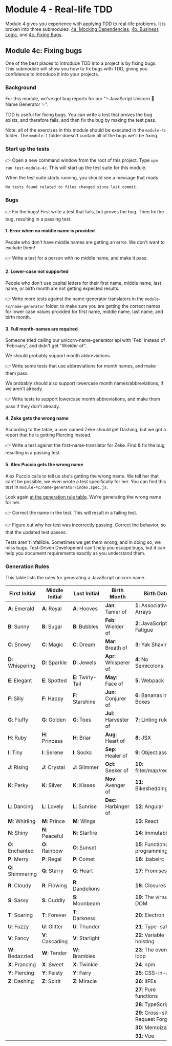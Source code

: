 # Module 4 - Real-life TDD

Module 4 gives you experience with applying TDD to real-life problems. It is broken into three submodules: [4a. Mocking Dependencies](../module-4ab/README.md#module-4a-mocking-dependencies), [4b. Business Logic](../module-4ab/README.md#module-4b-business-logic), and [4c. Fixing Bugs](#module-4c-fixing-bugs).

## Module 4c: Fixing bugs

One of the best places to introduce TDD into a project is by fixing bugs. This submodule will show you how to fix bugs with TDD, giving you confidence to introduce it into your projects.

### Background

For this module, we've got bug reports for our "✨JavaScript Unicorn 🦄 Name Generator ✨".

TDD is useful for fixing bugs. You can write a test that proves the bug exists, and therefore fails, and then fix the bug by making the test pass.

Note: all of the exercises in this module should be executed in the `module-4c` folder. The `module-1` folder doesn't contain all of the bugs we'll be fixing.

### Start up the tests

👉 Open a new command window from the root of this project. Type `npm run test-module-4c`. This will start up the test suite for this module.

When the test suite starts running, you should see a message that reads

`No tests found related to files changed since last commit.`

### Bugs

&#128073; Fix the bugs! First write a test that fails, but proves the bug. Then fix the bug, resulting in a passing test.

#### 1. Error when no middle name is provided

People who don't have middle names are getting an error. We don't want to exclude them!

&#128073; Write a test for a person with no middle name, and make it pass.

#### 2. Lower-case not supported

People who don't use capital letters for their first name, middle name, last name, or birth month are not getting expected results.

&#128073; Write more tests against the name-generator translators in the `module-4c/name-generator` folder, to make sure you are getting the correct names for lower case values provided for first name, middle name, last name, and birth month.

#### 3. Full month-names are required

Someone tried calling our unicorn-name-generator api with 'Feb' instead of 'February', and didn't get "Wielder of".

We should probably support month abbreviations.

&#128073; Write some tests that use abbreviations for month names, and make them pass.

We probably should also support lowercase month names/abbreviations, if we aren't already.

&#128073; Write tests to support lowercase month abbreviations, and make them pass if they don't already.

#### 4. Zeke gets the wrong name

According to the table, a user named Zeke should get Dashing, but we got a report that he is getting Piercing instead.

&#128073; Write a test against the first-name-translator for Zeke. Find & fix the bug, resulting in a passing test.

#### 5. Alex Puccio gets the wrong name

Alex Puccio calls to tell us she's getting the wrong name. We tell her that can't be possible, we even wrote a test specifically for her. You can find this test in `module-4c/name-generator/index.spec.js`.

Look again [at the generation rule table](#generation-rules). We're generating the wrong name for her.

&#128073; Correct the name in the test. This will result in a failing test.

&#128073; Figure out why her test was incorrectly passing. Correct the behavior, so that the updated test passes.

Tests aren't infallible. Sometimes we get them wrong, and in doing so, we miss bugs. Test-Driven Development can't help you escape bugs, but it can help you document requirements exactly as you understand them.

### Generation Rules

This table lists the rules for generating a JavaScript unicorn name.

| First Initial     | Middle Initial   | Last Initial       | Birth Month           | Birth Date                         |
| ----------------- | ---------------- | ------------------ | --------------------- | ---------------------------------- |
| **A**: Emerald    | **A**: Royal     | **A**: Hooves      | **Jan**: Tamer of     | **1**: Associative Arrays          |
| **B**: Sunny      | **B**: Sugar     | **B**: Bubbles     | **Feb**: Wielder of   | **2**: JavaScript Fatigue          |
| **C**: Snowy      | **C**: Magic     | **C**: Dream       | **Mar**: Breath of    | **3**: Yak Shaving                 |
| **D**: Whispering | **D**: Sparkle   | **D**: Jewels      | **Apr**: Whisperer of | **4**: No Semicolons               |
| **E**: Elegant    | **E**: Spotted   | **E**: Twirly-Tail | **May**: Face of      | **5**: Webpack                     |
| **F**: Silly      | **F**: Happy     | **F**: Starshine   | **Jun**: Conjurer of  | **6**: Bananas in Boxes            |
| **G**: Fluffy     | **G**: Golden    | **G**: Toes        | **Jul**: Harvester of | **7**: Linting rules               |
| **H**: Ruby       | **H**: Princess  | **H**: Briar       | **Aug**: Heart of     | **8**: JSX                         |
| **I**: Tiny       | **I**: Serene    | **I**: Socks       | **Sep**: Healer of    | **9**: Object.assign               |
| **J**: Rising     | **J**: Crystal   | **J**: Glimmer     | **Oct**: Seeker of    | **10**: filter/map/reduce          |
| **K**: Perky      | **K**: Silver    | **K**: Kisses      | **Nov**: Avenger of   | **11**: Bikeshedding               |
| **L**: Dancing    | **L**: Lovely    | **L**: Sunrise     | **Dec**: Harbinger of | **12**: Angular                    |
| **M**: Whirling   | **M**: Prince    | **M**: Wings       |                       | **13**: React                      |
| **N**: Shiny      | **N**: Peaceful  | **N**: Starfire    |                       | **14**: Immutability               |
| **O**: Enchanted  | **O**: Rainbow   | **O**: Sunset      |                       | **15**: Functional programming     |
| **P**: Merry      | **P**: Regal     | **P**: Comet       |                       | **16**: .babelrc                   |
| **Q**: Shimmering | **Q**: Starry    | **Q**: Heart       |                       | **17**: Promises                   |
| **R**: Cloudy     | **R**: Flowing   | **R**: Dandelions  |                       | **18**: Closures                   |
| **S**: Sassy      | **S**: Cuddly    | **S**: Moonbeam    |                       | **19**: The virtual DOM            |
| **T**: Soaring    | **T**: Forever   | **T**: Darkness    |                       | **20**: Electron                   |
| **U**: Fuzzy      | **U**: Glitter   | **U**: Thunder     |                       | **21**: Type-safety                |
| **V**: Fancy      | **V**: Cascading | **V**: Starlight   |                       | **22**: Variable hoisting          |
| **W**: Bedazzled  | **W**: Tender    | **W**: Brambles    |                       | **23**: The event loop             |
| **X**: Prancing   | **X**: Sweet     | **X**: Twinkle     |                       | **24**: npm                        |
| **Y**: Piercing   | **Y**: Feisty    | **Y**: Fairy       |                       | **25**: CSS-in-JS                  |
| **Z**: Dashing    | **Z**: Spirit    | **Z**: Miracle     |                       | **26**: IIFEs                      |
|                   |                  |                    |                       | **27**: Pure functions             |
|                   |                  |                    |                       | **28**: TypeScript                 |
|                   |                  |                    |                       | **29**: Cross-site Request Forgery |
|                   |                  |                    |                       | **30**: Memoization                |
|                   |                  |                    |                       | **31**: Vue                        |
